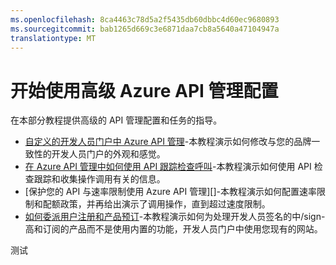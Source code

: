 ```yaml
---
ms.openlocfilehash: 8ca4463c78d5a2f5435db60dbbc4d60ec9680893
ms.sourcegitcommit: bab1265d669c3e6871daa7cb8a5640a47104947a
translationtype: MT
---
```

<properties 
    pageTitle="开始使用高级 Azure API 管理配置" 
    description="了解如何跟踪调用、 配置速率限制和配额策略和自定义开发人员门户。" 
    services="api-management" 
    documentationCenter="" 
    authors="steved0x" 
    manager="dwrede" 
    editor=""/>

<tags 
    ms.service="api-management" 
    ms.workload="mobile" 
    ms.tgt_pltfrm="na" 
    ms.devlang="na" 
    ms.topic="article" 
    ms.date="08/11/2015" 
    ms.author="sdanie"/>

# 开始使用高级 Azure API 管理配置

在本部分教程提供高级的 API 管理配置和任务的指导。

-   [自定义的开发人员门户中 Azure API 管理][]-本教程演示如何修改与您的品牌一致性的开发人员门户的外观和感觉。
-   [在 Azure API 管理中如何使用 API 跟踪检查呼叫][]-本教程演示如何使用 API 检查跟踪和收集操作调用有关的信息。
-   [保护您的 API 与速率限制使用 Azure API 管理][]-本教程演示如何配置速率限制和配额政策，并再给出演示了调用操作，直到超过速度限制。
-   [如何委派用户注册和产品预订][]-本教程演示如何为处理开发人员签名的中/sign-高和订阅的产品而不是使用内置的功能，开发人员门户中使用您现有的网站。


[自定义的开发人员门户中 Azure API 管理]: api-management-customize-portal.md

[在 Azure API 管理中如何使用 API 跟踪检查呼叫]: api-management-howto-api-inspector.md

[保护您的 API 使用 Azure API 管理的速率限制]: api-management-howto-product-with-rules.md

[如何委派用户注册和产品预订]: api-management-howto-setup-delegation.md

 
测试
